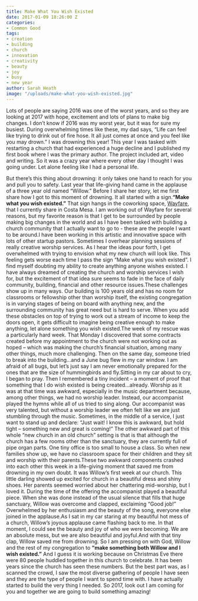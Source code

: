 ```yaml
---
title: Make What You Wish Existed
date: 2017-01-09 18:26:00 Z
categories:
- Common Good
tags:
- creation
- building
- church
- innovation
- creativity
- beauty
- joy
- busy
- new year
author: Sarah Heath
image: "/uploads/make-what-you-wish-existed.jpg"
---
```


Lots of people are saying 2016 was one of the worst years, and so they are looking at 2017 with hope, excitement and lots of plans to make big changes. I don’t know if 2016 was my worst year, but it was for sure my busiest. During overwhelming times like these, my dad says, “Life can feel like trying to drink out of fire hose. It all just comes at once and you feel like you may drown.” I was drowning this year! This year I was tasked with restarting a church that had experienced a huge decline and I published my first book where I was the primary author. The project included art, video and writing. So it was a crazy year where every other day I thought I was going under. Let alone feeling like I had a personal life. 

But there’s this thing about drowning: it only takes one hand to reach for you and pull you to safety. Last year that life-giving hand came in the applause of a three year old named “Willow.” Before I share her story, let me first share how I got to this moment of drowning. It all started with a sign.**“Make what you wish existed.”** That sign hangs in the coworking space, [Wayfare](http://wayfare.io/locations/costa-mesa/),  that I currently share in Costa Mesa. I am working out of Wayfare for several reasons, but my favorite reason is that I get to be surrounded by people making big changes in the world and as I have been tasked with building a church community that I actually want to go to - these are the people I want to be around.I have been working in this artistic and innovative space with lots of other startup pastors. Sometimes I overhear planning sessions of really creative worship services. As I hear the ideas pour forth, I get overwhelmed with trying to envision what my new church will look like. This feeling gets worse each time I pass the sign “Make what you wish existed”. I find myself doubting my ability to create anything anyone wishes existed. I have always dreamed of creating the church and worship services I wish for, but the excitement of that idea sure seems to fade in the face of daily community, building, financial and other resource issues.These challenges show up in many ways. Our building is 100 years old and has no room for classrooms or fellowship other than worship itself, the existing congregation is in varying stages of being on board with anything new, and the surrounding community has great need but is hard to serve. When you add these obstacles on top of trying to work out a stream of income to keep the doors open, it gets difficult to imagine being creative enough to make anything, let alone something you wish existed.The week of my rescue was a particularly hard week. That Monday I discovered that some contracts created before my appointment to the church were not working out as hoped – which was making the church’s financial situation, among many other things, much more challenging. Then on the same day, someone tried to break into the building...and a June bug flew in my car window. I am afraid of all bugs, but let’s just say I am never emotionally prepared for the ones that are the size of hummingbirds and fly.Sitting in my car about to cry, I began to pray. Then I remembered a tiny incident – a moment of proof that something that I do wish existed is being created...already. Worship as it was at that time was awkward, especially in the music department because, among other things, we had no worship leader. Instead, our accompanist played the hymns while all of us tried to sing along. Our accompanist was very talented, but without a worship leader we often felt like we are just stumbling through the music. Sometimes, in the middle of a service, I just want to stand up and declare: “Just wait! I know this is awkward, but hold tight – something new and great is coming!” The other awkward part of this whole “new church in an old church” setting is that is that although the church has a few rooms other than the sanctuary, they are currently full of pipe organ parts. One tiny office is too small to house a class. So when new families show up, we have no classroom space for their children and they sit and worship with their parents.These two awkward components crashed into each other this week in a life-giving moment that saved me from drowning in my own doubt. It was Willow’s first week at our church. This little darling showed up excited for church in a beautiful dress and shiny shoes. Her parents seemed worried about her chattering mid-worship, but I loved it. During the time of the offering the accompanist played a beautiful piece. When she was done instead of the usual silence that fills that huge sanctuary, Willow was overcome and clapped, exclaiming “Good job!” Overwhelmed by her enthusiasm and the beauty of the song, everyone else joined in the applause.As I sat in my car staring at my beautiful hot mess of a church, Willow’s joyous applause came flashing back to me. In that moment, I could see the beauty and joy of who we were becoming. We are an absolute mess, but we are also beautiful and joyful.And with that tiny clap, Willow saved me from drowning. So I am pressing on with God, Willow and the rest of my congregation to **“make something both Willow and I wish existed.”** And I guess it is working because on Christmas Eve there were 80 people huddled together in this church to celebrate. It has been years since the church has seen these numbers. But the best part was, as I scanned the crowd, I saw the most diverse gathering of people I have seen and they are the type of people I want to spend time with. I have actually started to build the very thing I needed. So 2017, look out I am coming for you and together we are going to build something amazing!